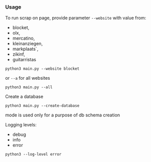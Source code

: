 ### Usage
To run scrap on page, provide parameter `--website` with value from: 
- blocket, 
- olx, 
- mercatino, 
- kleinanziegen, 
- markplaats`,
- zikinf,
- guitarristas

```shell 
python3 main.py --website blocket
```
or `--a` for all websites
```shell
python3 main.py --all
```
Create a database
```shell
python3 main.py --create-database
```
mode is used only for a purpose of db schema creation


Logging levels:
- debug
- info
- error
```shell
python3 --log-level error
```